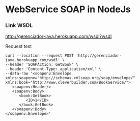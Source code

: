 # WebService SOAP in NodeJs

### Link WSDL
http://gerenciador-java.herokuapp.com/wsdl?wsdl

Request test

```
curl --location --request POST 'http://gerenciador-java.herokuapp.com/wsdl' \
--header 'SOAPAction: GetBook' \
--header 'Content-Type: application/xml' \
--data-raw '<soapenv:Envelope xmlns:soapenv="http://schemas.xmlsoap.org/soap/envelope/" xmlns:book="http://www.cleverbuilder.com/BookService/">
   <soapenv:Header/>
   <soapenv:Body>
      <book:GetBook>
         <ID>1</ID>
      </book:GetBook>
   </soapenv:Body>
</soapenv:Envelope>'

```
